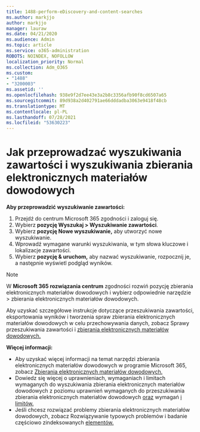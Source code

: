 ```yaml
---
title: 1488-perform-eDiscovery-and-content-searches
ms.author: markjjo
author: markjjo
manager: lauraw
ms.date: 04/21/2020
ms.audience: Admin
ms.topic: article
ms.service: o365-administration
ROBOTS: NOINDEX, NOFOLLOW
localization_priority: Normal
ms.collection: Adm_O365
ms.custom:
- "1488"
- "3200003"
ms.assetid: ''
ms.openlocfilehash: 938e9f2d7ee43e3a2b8c3356afb90f8cd6507a65
ms.sourcegitcommit: 89d938a2d402791ae66dddadba3063e9418f48cb
ms.translationtype: MT
ms.contentlocale: pl-PL
ms.lasthandoff: 07/28/2021
ms.locfileid: "53630223"
---
```

# <a name="how-to-perform-content-searches-and-ediscovery-searches"></a>Jak przeprowadzać wyszukiwania zawartości i wyszukiwania zbierania elektronicznych materiałów dowodowych

**Aby przeprowadzić wyszukiwanie zawartości:**

1. Przejdź do centrum Microsoft 365 zgodności i zaloguj się.
2. Wybierz **pozycję Wyszukaj > Wyszukiwanie zawartości**.
3. Wybierz **pozycję Nowe wyszukiwanie,** aby utworzyć nowe wyszukiwanie.
4. Wprowadź wymagane warunki wyszukiwania, w tym słowa kluczowe i lokalizacje zawartości.
5. Wybierz **pozycję & uruchom,** aby nazwać wyszukiwanie, rozpocznij je, a następnie wyświetl podgląd wyników.

> [!NOTE]
> W **Microsoft 365 rozwiązania centrum** zgodności rozwiń pozycję zbierania elektronicznych materiałów dowodowych i wybierz odpowiednie narzędzie  >  zbierania elektronicznych materiałów dowodowych. 

Aby uzyskać szczegółowe instrukcje dotyczące przeszukiwania zawartości, eksportowania wyników i [](/microsoft-365/compliance/content-search) tworzenia spraw zbierania elektronicznych materiałów dowodowych w celu przechowywania danych, zobacz Sprawy przeszukiwania zawartości i [zbierania elektronicznych materiałów dowodowych.](/microsoft-365/compliance/ediscovery-cases)

**Więcej informacji:**

- Aby uzyskać więcej informacji na temat narzędzi zbierania elektronicznych materiałów dowodowych w programie Microsoft 365, zobacz [Zbierania elektronicznych materiałów dowodowych.](/microsoft-365/compliance/ediscovery)
- Dowiedz się więcej o uprawnieniach, wymaganiach i limitach wymaganych do wyszukiwania zbierania elektronicznych materiałów dowodowych z poziomu uprawnień wymaganych do przeszukiwania zbierania elektronicznych materiałów dowodowych [oraz](/microsoft-365/compliance/assign-ediscovery-permissions) wymagań [i limitów.](/microsoft-365/compliance/limits-for-content-search)
- Jeśli chcesz rozwiązać problemy zbierania [](/microsoft-365/compliance/ediscovery-troubleshooting-common-issues) elektronicznych materiałów dowodowych, zobacz Rozwiązywanie typowych problemów i badanie częściowo zindeksowanych [elementów.](/microsoft-365/compliance/investigating-partially-indexed-items-in-ediscovery)
